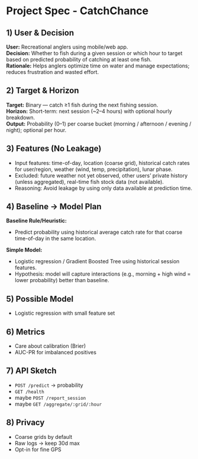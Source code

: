 # Project Spec - CatchChance

## 1) User & Decision
**User:** Recreational anglers using mobile/web app.  
**Decision:** Whether to fish during a given session or which hour to target based on predicted probability of catching at least one fish.  
**Rationale:** Helps anglers optimize time on water and manage expectations; reduces frustration and wasted effort.  

## 2) Target & Horizon
**Target:** Binary — catch ≥1 fish during the next fishing session.  
**Horizon:** Short-term: next session (~2–4 hours) with optional hourly breakdown.  
**Output:** Probability (0–1) per coarse bucket (morning / afternoon / evening / night); optional per hour.  

## 3) Features (No Leakage)
- Input features: time-of-day, location (coarse grid), historical catch rates for user/region, weather (wind, temp, precipitation), lunar phase.  
- Excluded: future weather not yet observed, other users’ private history (unless aggregated), real-time fish stock data (not available).  
- Reasoning: Avoid leakage by using only data available at prediction time.  

## 4) Baseline → Model Plan
**Baseline Rule/Heuristic:**  
- Predict probability using historical average catch rate for that coarse time-of-day in the same location.  

**Simple Model:**  
- Logistic regression / Gradient Boosted Tree using historical session features.  
- Hypothesis: model will capture interactions (e.g., morning + high wind = lower probability) better than baseline.  

## 5) Possible Model
- Logistic regression with small feature set

## 6) Metrics
- Care about calibration (Brier)
- AUC-PR for imbalanced positives

## 7) API Sketch
- `POST /predict` → probability
- `GET /health`
- maybe `POST /report_session`
- maybe `GET /aggregate/:grid/:hour`

## 8) Privacy
- Coarse grids by default
- Raw logs → keep 30d max
- Opt-in for fine GPS